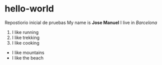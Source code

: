 # hello-world
Repostiorio inicial de pruebas
My name is **Jose Manuel**
I live in *Barcelona*
1. I like running
2. I like trekking
3. I like cooking
- I like mountains
- I like the beach
